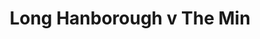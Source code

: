 ---
year: 1992
serialNumber: "0152" 
game: "Long Hanborough"
title: "Long Hanborough v The Min"
gameLocation: "Long Hanborough"
gameDate: "/1992"
shortReport: ""
result: ""
resultType: ""
type: "game"
---